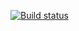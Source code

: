 [![Build status](https://build.appcenter.ms/v0.1/apps/ba0d7661-62ea-437b-b11f-27593e23787b/branches/master/badge)](https://appcenter.ms)

